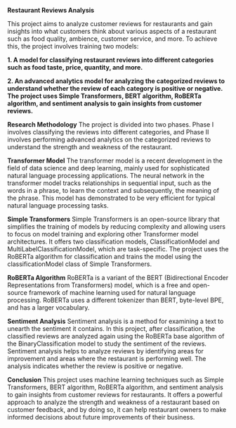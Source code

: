 **Restaurant Reviews Analysis**

This project aims to analyze customer reviews for restaurants and gain insights into what customers think about various aspects of a restaurant such as food quality, ambience, customer service, and more. To achieve this, the project involves training two models:

**1. A model for classifying restaurant reviews into different categories such as food taste, price, quantity, and more.**


**2. An advanced analytics model for analyzing the categorized reviews to understand whether the review of each category is positive or negative.
The project uses Simple Transformers, BERT algorithm, RoBERTa algorithm, and sentiment analysis to gain insights from customer reviews.**


**Research Methodology**
The project is divided into two phases. Phase I involves classifying the reviews into different categories, and Phase II involves performing advanced analytics on the categorized reviews to understand the strength and weakness of the restaurant.

**Transformer Model**
The transformer model is a recent development in the field of data science and deep learning, mainly used for sophisticated natural language processing applications. The neural network in the transformer model tracks relationships in sequential input, such as the words in a phrase, to learn the context and subsequently, the meaning of the phrase. This model has demonstrated to be very efficient for typical natural language processing tasks.

**Simple Transformers**
Simple Transformers is an open-source library that simplifies the training of models by reducing complexity and allowing users to focus on model training and exploring other Transformer model architectures. It offers two classification models, ClassificationModel and MultiLabelClassificationModel, which are task-specific. The project uses the RoBERTa algorithm for classification and trains the model using the classificationModel class of Simple Transformers.

**RoBERTa Algorithm**
RoBERTa is a variant of the BERT (Bidirectional Encoder Representations from Transformers) model, which is a free and open-source framework of machine learning used for natural language processing. RoBERTa uses a different tokenizer than BERT, byte-level BPE, and has a larger vocabulary.

**Sentiment Analysis**
Sentiment analysis is a method for examining a text to unearth the sentiment it contains. In this project, after classification, the classified reviews are analyzed again using the RoBERTa base algorithm of the BinaryClassification model to study the sentiment of the reviews. Sentiment analysis helps to analyze reviews by identifying areas for improvement and areas where the restaurant is performing well. The analysis indicates whether the review is positive or negative.

**Conclusion**
This project uses machine learning techniques such as Simple Transformers, BERT algorithm, RoBERTa algorithm, and sentiment analysis to gain insights from customer reviews for restaurants. It offers a powerful approach to analyze the strength and weakness of a restaurant based on customer feedback, and by doing so, it can help restaurant owners to make informed decisions about future improvements of their business.
